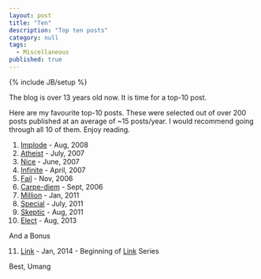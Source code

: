 ```yaml
---
layout: post
title: "Ten"
description: "Top ten posts"
category: null
tags: 
  - Miscellaneous
published: true
---
```

 
{% include JB/setup %}

The blog is over 13 years old now. It is time for a top-10 post. 

Here are my favourite top-10 posts. These were selected out of over 200 posts published at an average of ~15 posts/year. I would recommend going through all 10 of them. Enjoy reading.

1. [Implode](https://umangsaini.cricket/2008/08/implode/) - Aug, 2008
2. [Atheist](https://umangsaini.cricket/2007/07/atheist/) - July, 2007
3. [Nice](https://umangsaini.cricket/2007/06/nice/) - June, 2007
4. [Infinite](https://umangsaini.cricket/2007/04/infinite/) - April, 2007
5. [Fail](https://umangsaini.cricket/2006/11/fail/) - Nov, 2006
6. [Carpe-diem](https://umangsaini.cricket/2006/09/carpe-diem/) - Sept, 2006
7. [Million](https://umangsaini.cricket/2011/01/million/) - Jan, 2011
8. [Special](https://umangsaini.cricket/2011/07/special/) - July, 2011
9. [Skeptic](https://umangsaini.cricket/2011/08/skeptic/) - Aug, 2011
10. [Elect](https://umangsaini.cricket/2013/08/elect/) - Aug, 2013

And a Bonus

11. [Link](https://umangsaini.cricket/2014/01/link/) - Jan, 2014 - Beginning of [Link](https://umangsaini.cricket/tags/#links) Series

Best,
Umang
